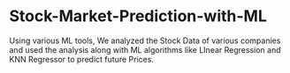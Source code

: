 # Stock-Market-Prediction-with-ML
Using various ML tools, We analyzed the Stock Data of various companies and used the analysis along with ML algorithms like LInear Regression and KNN Regressor to predict future Prices.
